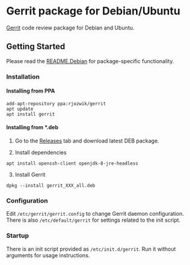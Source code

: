 # Gerrit package for Debian/Ubuntu

[Gerrit](https://www.gerritcodereview.com/) code review package for Debian
and Ubuntu.

## Getting Started

Please read the [README.Debian](debian/README.Debian) for package-specific 
functionality.

### Installation

#### Installing from PPA
```
add-apt-repository ppa:rjozwik/gerrit
apt update
apt install gerrit
```

#### Installing from *.deb

1. Go to the [Releases](../../releases) tab and download latest DEB package.

2. Install dependencies
```
apt install openssh-client openjdk-8-jre-headless
```

3. Install Gerrit
```
dpkg --install gerrit_XXX_all.deb
```

### Configuration

Edit `/etc/gerrit/gerrit.config` to change Gerrit daemon configuration. There 
is also `/etc/default/gerrit` for settings related to the init script.

### Startup

There is an init script provided as `/etc/init.d/gerrit`. Run it without 
arguments for usage instructions.

